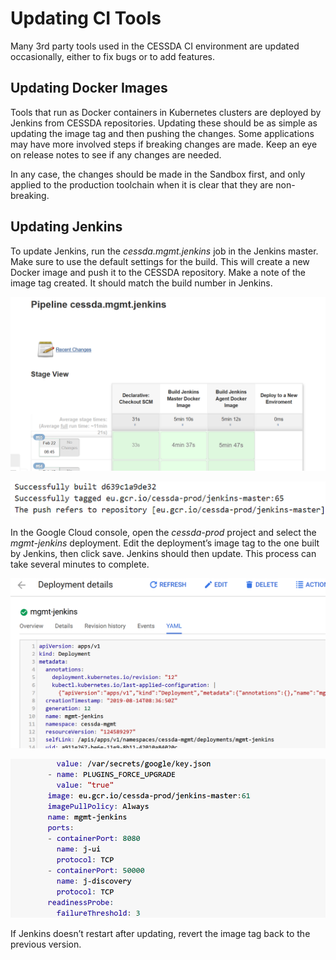 # Updating CI Tools

Many 3rd party tools used in the CESSDA CI environment are updated occasionally, either to fix bugs or to add features.

## Updating Docker Images

Tools that run as Docker containers in Kubernetes clusters are deployed by Jenkins from CESSDA repositories.
Updating these should be as simple as updating the image tag and then pushing the changes.
Some applications may have more involved steps if breaking changes are made. Keep an eye on release notes to see if any changes are needed.

In any case, the changes should be made in the Sandbox first, and only applied to the production toolchain when it is clear that they are non-breaking.

## Updating Jenkins

To update Jenkins, run the *cessda.mgmt.jenkins* job in the Jenkins master.
Make sure to use the default settings for the build.
This will create a new Docker image and push it to the CESSDA repository.
Make a note of the image tag created. It should match the build number in Jenkins.

![Management Pipeline](../../assets/managementPipeline.png)

![Successful Build](../../assets/successfulBuild.png)

In the Google Cloud console, open the *cessda-prod* project and select the *mgmt-jenkins* deployment.
Edit the deployment’s image tag to the one built by Jenkins, then click save.
Jenkins should then update. This process can take several minutes to complete.

![Deployment Details](../../assets/deploymentDetails.png)

![Deployment File Detail](../../assets/deploymentFileDetail.png)

If Jenkins doesn’t restart after updating, revert the image tag back to the previous version.
